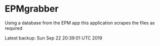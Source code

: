 # EPMgrabber
Using a database from the EPM app this application scrapes the files as required


Latest backup: Sun Sep 22 20:39:01 UTC 2019
